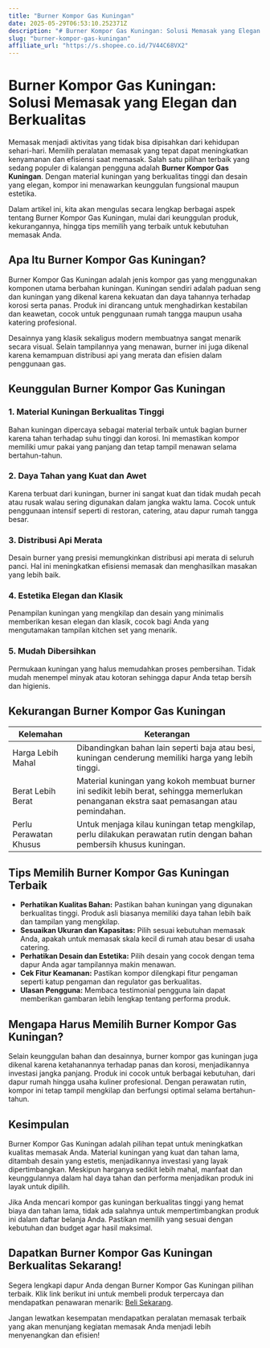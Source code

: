 ```yaml
---
title: "Burner Kompor Gas Kuningan"
date: 2025-05-29T06:53:10.252371Z
description: "# Burner Kompor Gas Kuningan: Solusi Memasak yang Elegan dan Berkualitas..."
slug: "burner-kompor-gas-kuningan"
affiliate_url: "https://s.shopee.co.id/7V44C68VX2"
---
```

# Burner Kompor Gas Kuningan: Solusi Memasak yang Elegan dan Berkualitas

Memasak menjadi aktivitas yang tidak bisa dipisahkan dari kehidupan sehari-hari. Memilih peralatan memasak yang tepat dapat meningkatkan kenyamanan dan efisiensi saat memasak. Salah satu pilihan terbaik yang sedang populer di kalangan pengguna adalah **Burner Kompor Gas Kuningan**. Dengan material kuningan yang berkualitas tinggi dan desain yang elegan, kompor ini menawarkan keunggulan fungsional maupun estetika.

Dalam artikel ini, kita akan mengulas secara lengkap berbagai aspek tentang Burner Kompor Gas Kuningan, mulai dari keunggulan produk, kekurangannya, hingga tips memilih yang terbaik untuk kebutuhan memasak Anda.

## Apa Itu Burner Kompor Gas Kuningan?

Burner Kompor Gas Kuningan adalah jenis kompor gas yang menggunakan komponen utama berbahan kuningan. Kuningan sendiri adalah paduan seng dan kuningan yang dikenal karena kekuatan dan daya tahannya terhadap korosi serta panas. Produk ini dirancang untuk menghadirkan kestabilan dan keawetan, cocok untuk penggunaan rumah tangga maupun usaha katering profesional.

Desainnya yang klasik sekaligus modern membuatnya sangat menarik secara visual. Selain tampilannya yang menawan, burner ini juga dikenal karena kemampuan distribusi api yang merata dan efisien dalam penggunaan gas.

## Keunggulan Burner Kompor Gas Kuningan

### 1. Material Kuningan Berkualitas Tinggi

Bahan kuningan dipercaya sebagai material terbaik untuk bagian burner karena tahan terhadap suhu tinggi dan korosi. Ini memastikan kompor memiliki umur pakai yang panjang dan tetap tampil menawan selama bertahun-tahun.

### 2. Daya Tahan yang Kuat dan Awet

Karena terbuat dari kuningan, burner ini sangat kuat dan tidak mudah pecah atau rusak walau sering digunakan dalam jangka waktu lama. Cocok untuk penggunaan intensif seperti di restoran, catering, atau dapur rumah tangga besar.

### 3. Distribusi Api Merata

Desain burner yang presisi memungkinkan distribusi api merata di seluruh panci. Hal ini meningkatkan efisiensi memasak dan menghasilkan masakan yang lebih baik.

### 4. Estetika Elegan dan Klasik

Penampilan kuningan yang mengkilap dan desain yang minimalis memberikan kesan elegan dan klasik, cocok bagi Anda yang mengutamakan tampilan kitchen set yang menarik.

### 5. Mudah Dibersihkan

Permukaan kuningan yang halus memudahkan proses pembersihan. Tidak mudah menempel minyak atau kotoran sehingga dapur Anda tetap bersih dan higienis.

## Kekurangan Burner Kompor Gas Kuningan

| **Kelemahan** | **Keterangan** |
|----------------|----------------|
| Harga Lebih Mahal | Dibandingkan bahan lain seperti baja atau besi, kuningan cenderung memiliki harga yang lebih tinggi. |
| Berat Lebih Berat | Material kuningan yang kokoh membuat burner ini sedikit lebih berat, sehingga memerlukan penanganan ekstra saat pemasangan atau pemindahan. |
| Perlu Perawatan Khusus | Untuk menjaga kilau kuningan tetap mengkilap, perlu dilakukan perawatan rutin dengan bahan pembersih khusus kuningan. |

## Tips Memilih Burner Kompor Gas Kuningan Terbaik

- **Perhatikan Kualitas Bahan:** Pastikan bahan kuningan yang digunakan berkualitas tinggi. Produk asli biasanya memiliki daya tahan lebih baik dan tampilan yang mengkilap.
- **Sesuaikan Ukuran dan Kapasitas:** Pilih sesuai kebutuhan memasak Anda, apakah untuk memasak skala kecil di rumah atau besar di usaha catering.
- **Perhatikan Desain dan Estetika:** Pilih desain yang cocok dengan tema dapur Anda agar tampilannya makin menawan.
- **Cek Fitur Keamanan:** Pastikan kompor dilengkapi fitur pengaman seperti katup pengaman dan regulator gas berkualitas.
- **Ulasan Pengguna:** Membaca testimonial pengguna lain dapat memberikan gambaran lebih lengkap tentang performa produk.

## Mengapa Harus Memilih Burner Kompor Gas Kuningan?

Selain keunggulan bahan dan desainnya, burner kompor gas kuningan juga dikenal karena ketahanannya terhadap panas dan korosi, menjadikannya investasi jangka panjang. Produk ini cocok untuk berbagai kebutuhan, dari dapur rumah hingga usaha kuliner profesional. Dengan perawatan rutin, kompor ini tetap tampil mengkilap dan berfungsi optimal selama bertahun-tahun.

## Kesimpulan

Burner Kompor Gas Kuningan adalah pilihan tepat untuk meningkatkan kualitas memasak Anda. Material kuningan yang kuat dan tahan lama, ditambah desain yang estetis, menjadikannya investasi yang layak dipertimbangkan. Meskipun harganya sedikit lebih mahal, manfaat dan keunggulannya dalam hal daya tahan dan performa menjadikan produk ini layak untuk dipilih.

Jika Anda mencari kompor gas kuningan berkualitas tinggi yang hemat biaya dan tahan lama, tidak ada salahnya untuk mempertimbangkan produk ini dalam daftar belanja Anda. Pastikan memilih yang sesuai dengan kebutuhan dan budget agar hasil maksimal.

## Dapatkan Burner Kompor Gas Kuningan Berkualitas Sekarang!

Segera lengkapi dapur Anda dengan Burner Kompor Gas Kuningan pilihan terbaik. Klik link berikut ini untuk membeli produk terpercaya dan mendapatkan penawaran menarik: [Beli Sekarang](https://s.shopee.co.id/7V44C68VX2).

Jangan lewatkan kesempatan mendapatkan peralatan memasak terbaik yang akan menunjang kegiatan memasak Anda menjadi lebih menyenangkan dan efisien!
